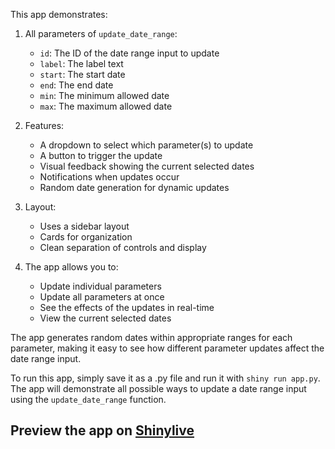 This app demonstrates:

1. All parameters of `update_date_range`:
   - `id`: The ID of the date range input to update
   - `label`: The label text
   - `start`: The start date
   - `end`: The end date
   - `min`: The minimum allowed date
   - `max`: The maximum allowed date

2. Features:
   - A dropdown to select which parameter(s) to update
   - A button to trigger the update
   - Visual feedback showing the current selected dates
   - Notifications when updates occur
   - Random date generation for dynamic updates

3. Layout:
   - Uses a sidebar layout
   - Cards for organization
   - Clean separation of controls and display

4. The app allows you to:
   - Update individual parameters
   - Update all parameters at once
   - See the effects of the updates in real-time
   - View the current selected dates

The app generates random dates within appropriate ranges for each parameter, making it easy to see how different parameter updates affect the date range input.

To run this app, simply save it as a .py file and run it with `shiny run app.py`. The app will demonstrate all possible ways to update a date range input using the `update_date_range` function.
## Preview the app on [Shinylive](https://shinylive.io/py/app/#h=0&code=NobwRAdghgtgpmAXAAjFADugdOgnmAGlQGMB7CAFzkqVQDMAnUmZAEyiooEt5kf1SDCmw5wi3eKzgAbClAA6EfoOEMoEVs0WNmyAM4ALLhFx8YAocgZwoxbgDc42pi0PHcWOAA901vXrMLYWN0AFcKIlCuImsNOAZFRQBiZABlOGF0KABzOGRSdG5yALpBZChkYmkbCGRpKFxScMUonBy4AH0Cij0ACm4KaoBeeTAAEVFkACV1XOQAVXR2KmQxuBhSUaI6Lml6gCNhgBUGULgASkSIFIBha0mKvS4pfagGZAB3LgoDSvIKJjSPSKL4-ZCtJ4vN69c6IRTIBHgrhYAwAFl6oxu-0ByAACuoZKNLrVEfDEa0QuEOnoZHA7BiSYjSWAsmoYB0KKQOqElqItmSmQjRvi2Rl4shOQteVR+YzBSABYKmaMDoTaKNFss8gAZKD7NUERVKoVgPRyISjFAa6V5VLm4QTGWEI3G0bUViW5DWrXIACiGlWfOdcuNXrAMGMnu9kwAssZA07DSHXeGoF4o2BNbG0wmnMHQ8q0HsM1mVgBBPZ4t6wMUMYFgF0IgC+iuJyrlFIgYQoHVsRQgHX24U5EAZodGPK1g4oEFl47AZcw0lMpbzSdDVSg-g6IzA+xnAFpfDw3rhRq2rikY1B42RKNRhG8bCDvr9WvVGlSyNJQjAIH1YUVUE32RYg3lYGE4WTBFWjAhhWA6AwbCkBgMTAAB5BguGyYwoGkXNplmPIAEku2aMA22NTtuw6Kc1AgXIxwLE06KIgBGOdmLDdJqjsAiZgYtdG0FM03goIYtV6AAmAAGKSAGYiDYpTznXLj3Qk0RpLkxTkDYqSiHktjVOEpkIwgTSqG0hSlJUtTmJgNNLLgazUSUgzkCMyilWJIDXyRLA4IgwDoICoLEOQ+I0JuUIGFiYQADU8LOetvMFAABWIUKwKJhKkOh9AMUgPg6exkrgACoK4kQqACIY+DIigsFYwS2JhUzES4AqtQCLgAgAOXIOAquqxFrAoWLalGQaaoq-RaTsOAPQbUKmXGyaArkbI9Garh7CY0bNpyHb0F6OhRjtMTcxQEAeuAGSAF0Wwo+zRtaLaTrO0Z-VYa7kFu0Q9GANinqJDqEV865kAAMVCCA7C4cgJVIZBcggeJJnozQWB6xR8qsdRsdorTRKEIh3RCpkJE6fUKA+OBqGQer3WQA99HtRV2FwPRBwyenGfq6nebphmIGahpgTlLHmGJ7mmYJjRmCwLH6MYrmedp-mIDS9aGFqUnhAAaglHglpkORenVoZpfZdXIZSX06DoOlhElAxCeqcEbUlzKbARxxPCdl3FF9vs9rgTxHEoXpKSaydRGnbW8bgAqOkgxVWVgeXY7aNkOS5eOrLS14aWJlZ6sk2SbL0lTFUVLrkEzlghnqlU9TVEalVaQvOhaxjwbDPu4A4-MuNVaQhnOzMbV+3V9Xw3oQBt5XCeMChemUvSZJk84m0uFbQzSxUZAbpumdb00OaQYT0ZKg35ZtsuXMrnTbL01TZus3SADZDJ3tKmTdxtE-DoqsXID1GEPEer1QwGyGLfakHNQpHzlCfAqZ8W5hndJaG+cASos3qo-SSL9q4AHY7KfyrrpfShljIAPJMiHuICwEHQLJAhOYDoEDw0gg7ByC66oOkKfaszcL7mRwaFBB5kH6ExlsQrSVcPKb2MkQEh1CVL0Jgow4BQ9WHzigZxByxh4F4I6OI-hcpj5CPQSI8+YZHLpmvpI0xDiZGK1tlpEhbka7v1UQouS3iaGeTocJIBU5dEQLAAY0eDknJSLTMJFBTI0GN1sZg0YeFpASNDAg++hDZEeKsmot+KjKGv2QL-Ty-9cH4IDPk9xT9Lb+LIRQ4pekPJeU0cgKR8Z6lE3kVZRRJSP5tOUecLp8SvBuP6Z45pgTWlzPcrQ8ZwlQnaPCRwoieiUzRJgcacek9MTMHQNUFYq5kCL2XljNeG8lLb13vvPZSo4G5PtE8wUPDTHuneWZYxPSIA-MRA4kxJUHGJMvMgMsrBfoQFINwHYYF+wBElIYYqnx3YUAAOQBH1MYbIXstQeggKHf2EcU7OzsCHe4pLI4Phjo1HKwD9xJziAVVFJVYXwq4IixGo5KaIgwQ1bsudYD525DadqHZkScq6tyjgvLqRFQ+NshEU9Vy-RAE3JsqTRRUFQnoR5eVYryvIEMRSwkKC4HQHAXc8B-DtHPHKc4YAmxEHANAeAtAwDWAAI5RGsPASgO0KBeAoIQEg-wHxesUI5CgJy4VCP2IoCAv48CKCyBoLcVxqouoekAA)
